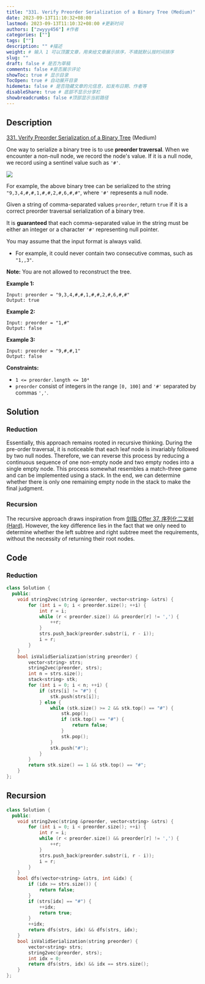 ```yaml
---
title: "331. Verify Preorder Serialization of a Binary Tree (Medium)"
date: 2023-09-13T11:10:32+08:00
lastmod: 2023-09-13T11:10:32+08:00 #更新时间
authors: ["zwyyy456"] #作者
categories: [""]
tags: [""]
description: "" #描述
weight: # 输入 1 可以顶置文章，用来给文章展示排序，不填就默认按时间排序
slug: ""
draft: false # 是否为草稿
comments: false #是否展示评论
showToc: true # 显示目录
TocOpen: true # 自动展开目录
hidemeta: false # 是否隐藏文章的元信息，如发布日期、作者等
disableShare: true # 底部不显示分享栏
showbreadcrumbs: false #顶部显示当前路径
---
```

## Description

[331. Verify Preorder Serialization of a Binary Tree][link] (Medium)

[link]: https://leetcode.com/problems/verify-preorder-serialization-of-a-binary-tree/

One way to serialize a binary tree is to use **preorder traversal**. When we encounter a non-null
node, we record the node's value. If it is a null node, we record using a sentinel value such as
`'#'`.

![](https://pic-upyun.zwyyy456.tech/smms/2023-12-26-065545.jpg)

For example, the above binary tree can be serialized to the string `"9,3,4,#,#,1,#,#,2,#,6,#,#"`,
where `'#'` represents a null node.

Given a string of comma-separated values `preorder`, return `true` if it is a correct preorder
traversal serialization of a binary tree.

It is **guaranteed** that each comma-separated value in the string must be either an integer or a
character `'#'` representing null pointer.

You may assume that the input format is always valid.

- For example, it could never contain two consecutive commas, such as `"1,,3"`.

**Note:** You are not allowed to reconstruct the tree.

**Example 1:**

```
Input: preorder = "9,3,4,#,#,1,#,#,2,#,6,#,#"
Output: true
```

**Example 2:**

```
Input: preorder = "1,#"
Output: false
```

**Example 3:**

```
Input: preorder = "9,#,#,1"
Output: false
```

**Constraints:**

- `1 <= preorder.length <= 10⁴`
- `preorder` consist of integers in the range `[0, 100]` and `'#'` separated by commas `','`.


## Solution

### Reduction

Essentially, this approach remains rooted in recursive thinking. During the pre-order traversal, it is noticeable that each leaf node is invariably followed by two null nodes. Therefore, we can reverse this process by reducing a continuous sequence of one non-empty node and two empty nodes into a single empty node. This process somewhat resembles a match-three game and can be implemented using a stack. In the end, we can determine whether there is only one remaining empty node in the stack to make the final judgment.

### Recursion

The recursive approach draws inspiration from [剑指 Offer 37. 序列化二叉树 (Hard)](https://leetcode-cn.com/problems/xu-lie-hua-er-cha-shu-lcof/). However, the key difference lies in the fact that we only need to determine whether the left subtree and right subtree meet the requirements, without the necessity of returning their root nodes.

## Code

### Reduction

```cpp
class Solution {
  public:
    void string2vec(string &preorder, vector<string> &strs) {
        for (int i = 0; i < preorder.size(); ++i) {
            int r = i;
            while (r < preorder.size() && preorder[r] != ',') {
                ++r;
            }
            strs.push_back(preorder.substr(i, r - i));
            i = r;
        }
    }
    bool isValidSerialization(string preorder) {
        vector<string> strs;
        string2vec(preorder, strs);
        int n = strs.size();
        stack<string> stk;
        for (int i = 0; i < n; ++i) {
            if (strs[i] != "#") {
                stk.push(strs[i]);
            } else {
                while (stk.size() >= 2 && stk.top() == "#") {
                    stk.pop();
                    if (stk.top() == "#") {
                        return false;
                    }
                    stk.pop();
                }
                stk.push("#");
            }
        }
        return stk.size() == 1 && stk.top() == "#";
    }
};
```

## Recursion

```cpp
class Solution {
  public:
    void string2vec(string &preorder, vector<string> &strs) {
        for (int i = 0; i < preorder.size(); ++i) {
            int r = i;
            while (r < preorder.size() && preorder[r] != ',') {
                ++r;
            }
            strs.push_back(preorder.substr(i, r - i));
            i = r;
        }
    }
    bool dfs(vector<string> &strs, int &idx) {
        if (idx >= strs.size()) {
            return false;
        }
        if (strs[idx] == "#") {
            ++idx;
            return true;
        }
        ++idx;
        return dfs(strs, idx) && dfs(strs, idx);
    }
    bool isValidSerialization(string preorder) {
        vector<string> strs;
        string2vec(preorder, strs);
        int idx = 0;
        return dfs(strs, idx) && idx == strs.size();
    }
};
```



